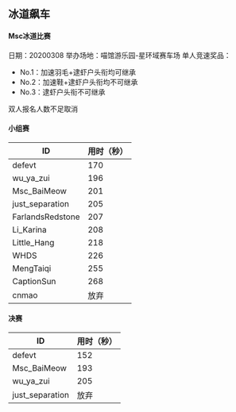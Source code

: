 ## 冰道飙车

#### Msc冰道比赛
日期：20200308
举办场地：喵馆游乐园-星环域赛车场
单人竞速奖品：
- No.1：加速羽毛+逮虾户头衔均可继承
- No.2：加速鞋+逮虾户头衔均不可继承
- No.3：逮虾户头衔不可继承

双人报名人数不足取消

#### 小组赛

| ID               | 用时（秒） |
| ---------------- | ---------- |
| defevt           | 170        |
| wu_ya_zui        | 196        |
| Msc_BaiMeow      | 201        |
| just_separation  | 205        |
| FarlandsRedstone | 207        |
| Li_Karina        | 208        |
| Little_Hang      | 218        |
| WHDS             | 226        |
| MengTaiqi        | 255        |
| CaptionSun       | 268        |
| cnmao            | 放弃       |

####  决赛	

| ID              | 用时（秒） |
| --------------- | ---------- |
| defevt          | 152        |
| Msc_BaiMeow     | 193        |
| wu_ya_zui       | 205        |
| just_separation | 放弃       |